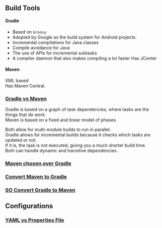 ## Build Tools

#### Gradle
- Based on `Groovy`  
- Adopted by Google as the build system for Android projects.  
- Incremental compilations for Java classes
- Compile avoidance for Java
- The use of APIs for incremental subtasks
- A compiler daemon that also makes compiling a lot faster
Has JCenter  

#### Maven
XML based  
Has Maven Central.  

### [Gradle vs Maven](https://stackify.com/gradle-vs-maven/)
Gradle is based on a graph of task dependencies, where tasks are the things that do work.  
Maven is based on a fixed and linear model of phases.  

Both allow for multi-module builds to run in parallel.  
Gradle allows for incremental builds because it checks which tasks are updated or not.  
If it is, the task is not executed, giving you a much shorter build time.  
Both can handle dynamic and transitive dependencies.  

### [Maven chosen over Gradle](https://www.softwareyoga.com/10-reasons-why-we-chose-maven-over-gradle/) 
### [Convert Maven to Gradle](https://dzone.com/articles/how-to-convert-maven-to-gradle-and-vice-versa)
### [SO Convert Gradle to Maven](https://stackoverflow.com/questions/58188348/convert-gradle-to-maven)

## Configurations

### [YAML vs Properties File](https://javajee.com/a-quick-comparison-of-yaml-with-properties-file)
